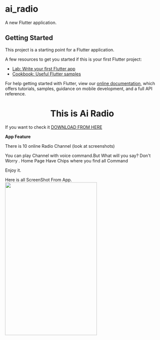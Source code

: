 # ai_radio

A new Flutter application.

## Getting Started

This project is a starting point for a Flutter application.

A few resources to get you started if this is your first Flutter project:

- [Lab: Write your first Flutter app](https://flutter.dev/docs/get-started/codelab)
- [Cookbook: Useful Flutter samples](https://flutter.dev/docs/cookbook)

For help getting started with Flutter, view our
[online documentation](https://flutter.dev/docs), which offers tutorials,
samples, guidance on mobile development, and a full API reference.

<h1 style="text-align:center">This is Ai Radio</h1>
<p>If you want to check it <a href="https://drive.google.com/file/d/1-1e-vyjyu9BflJ_RD_pVdimwaUsnz78_/view?usp=drivesdk">DOWNLOAD FROM HERE</a></p>

<b>App Feature</b>
<p>There is 10 online Radio Channel (look at screenshots)</p>
<p>You can play Channel with voice command.But What will you say? Don't Worry . Home Page Have Chips where you find all Command</p>
Enjoy it.


Here is all ScreenShot From App.
<img src="https://user-images.githubusercontent.com/73518920/132128081-de459007-b100-4e34-9681-8dd62815bf2d.jpg" height= "500" width ="300">
<!-- <img src="https://user-images.githubusercontent.com/73518920/131622715-5c3b9f79-6869-4b4d-bb0d-632460a044e8.jpg" height= "500" width ="300"> -->
